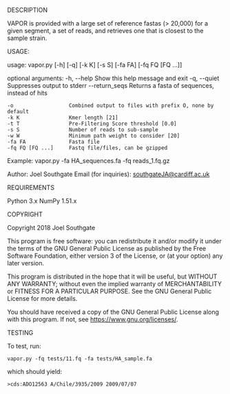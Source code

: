 DESCRIPTION

VAPOR is provided with a large set of reference fastas (> 20,000) for a given segment, a set of reads, and retrieves one that is closest to the sample strain.

USAGE:

usage: vapor.py [-h] [-q] [-k K] [-s S] [-fa FA]
                              [-fq FQ [FQ ...]]

optional arguments:
    -h, --help          Show this help message and exit
    -q, --quiet         Suppresses output to stderr
    --return_seqs       Returns a fasta of sequences, instead of hits       

    -o                  Combined output to files with prefix O, none by default
    -k K                Kmer length [21]
    -t T                Pre-Filtering Score threshold [0.0]
    -s S                Number of reads to sub-sample
    -w W                Minimum path weight to consider [20]
    -fa FA              Fasta file
    -fq FQ [FQ ...]     Fastq file/files, can be gzipped

Example:
    vapor.py -fa HA_sequences.fa -fq reads_1.fq.gz

Author: Joel Southgate
Email (for inquiries): southgateJA@cardiff.ac.uk

REQUIREMENTS

Python 3.x
NumPy 1.51.x

COPYRIGHT

Copyright 2018 Joel Southgate

This program is free software: you can redistribute it and/or modify
it under the terms of the GNU General Public License as published by
the Free Software Foundation, either version 3 of the License, or
(at your option) any later version.

This program is distributed in the hope that it will be useful,
but WITHOUT ANY WARRANTY; without even the implied warranty of
MERCHANTABILITY or FITNESS FOR A PARTICULAR PURPOSE.  See the
GNU General Public License for more details.

You should have received a copy of the GNU General Public License
along with this program.  If not, see <https://www.gnu.org/licenses/>.

TESTING

To test, run:

    vapor.py -fq tests/11.fq -fa tests/HA_sample.fa

which should yield:

    >cds:ADO12563 A/Chile/3935/2009 2009/07/07
